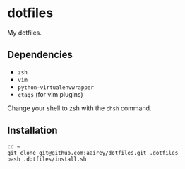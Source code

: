 dotfiles
========

My dotfiles.

## Dependencies
* `zsh`
* `vim`
* `python-virtualenvwrapper`
* `ctags` (for vim plugins)

Change your shell to zsh with the `chsh` command.

## Installation
```
cd ~
git clone git@github.com:aairey/dotfiles.git .dotfiles
bash .dotfiles/install.sh
```
